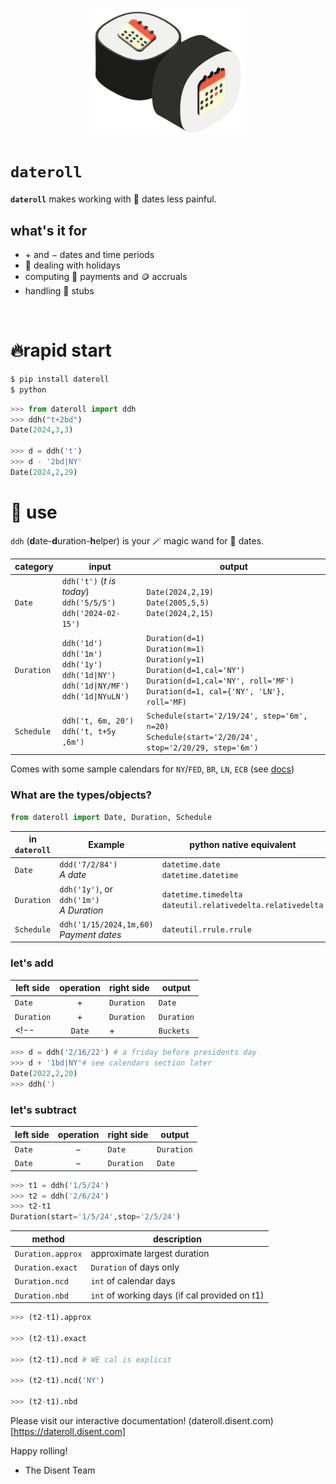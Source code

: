 <p align="center">
  <img src="logo.png" style="width:250px"/>
</p>

# `dateroll`
**`dateroll`** makes working with 📅 dates less painful.
<br />


## what's it for
- $+$ and $-$ dates and time periods
- 🎉 dealing with holidays
- computing 💸 payments and 🪙 accruals
- handling 🎫 stubs

<br />

# 🔥rapid start

```bash
$ pip install dateroll
$ python
```

```python
>>> from dateroll import ddh
>>> ddh("t+2bd")
Date(2024,3,3)

>>> d = ddh('t')
>>> d - '2bd|NY'
Date(2024,2,29)

```

# 🚀 use

`ddh` (**d**ate-**d**uration-**h**elper) is your 🪄 magic wand for 📅 dates.


|category|input|output|
|-|-|-|
`Date`|`ddh('t')` (*t is today*)<br>`ddh('5/5/5')`<br>`ddh('2024-02-15')`|`Date(2024,2,19)`<br>`Date(2005,5,5)`<br>`Date(2024,2,15)` 
`Duration`|`ddh('1d')`<br>`ddh('1m')`<br>`ddh('1y')`<br>`ddh('1d\|NY')`<br>`ddh('1d\|NY/MF')`<br>`ddh('1d\|NYuLN')`|`Duration(d=1)`<br>`Duration(m=1)`<br>`Duration(y=1)`<br>`Duration(d=1,cal='NY')`<br>`Duration(d=1,cal='NY', roll='MF')`<br>`Duration(d=1, cal={'NY', 'LN'}, roll='MF)`
`Schedule`|`ddh('t, 6m, 20')`<br>`ddh('t, t+5y ,6m')`|`Schedule(start='2/19/24', step='6m', n=20)`<br>`Schedule(start='2/20/24', stop='2/20/29, step='6m')`

Comes with some sample calendars for `NY`/`FED`, `BR`, `LN`, `ECB` (see [docs](docs.html))

<!-- `Schedule`|`ddh('t, 6m, 20')`<br>`ddh('t, t+5y ,6m')`<br>`ddh('1/15/24,3/30/24,1m)`|`Schedule(start='2/19/24', step='6m', n=20)`<br>`Schedule(start='2/20/24', stop='2/20/29, step='6m')`<br>`Schedule(start='1/15/24', stop='3/30/24, step='1m',stub=']')` -->
<!-- mix/match|`ddh('t') + ddh('3m')*4`|`Schedule(start='2/20/24',per='3m',n=4)` -->
<!-- `Buckets`|`ddh('1m,3m,6m')`<br>`ddh('1y')*5`|`Buckets(l=['1m','3m','6m'])`<br>`Buckets(per='1y',n=5)`
`Schedule`|`ddh('t,t+1y,1m')`<br>`ddh('t')+ddh('1m')*60`|`Schedule(start='t', stop='t+1y, step='1m')`<br>`Schedule(start='t', step='1m', n=60)` -->
<!-- weekly for first 3ms, monthly for next 6, yearly for next 5 -->


### What are the types/objects?
```python
from dateroll import Date, Duration, Schedule
```

in `dateroll`       |Example|python native equivalent|
|-                  |-|-|
|`Date`             |`ddd('7/2/84')`<br>*A date*|`datetime.date`<br>`datetime.datetime`
|`Duration`         |`ddh('1y')`, or `ddh('1m')`<br>*A Duration*|`datetime.timedelta`<br>`dateutil.relativedelta.relativedelta`
|`Schedule`         |`ddh('1/15/2024,1m,60)`<br>*Payment dates*|`dateutil.rrule.rrule`

<!-- |`Buckets`          |`['1m','3m','6m','1y']`<br>*Cash flow pillars*|n/a -->


### let's add

|left side|operation|right side|output
|-|:-:|-|-|
|`Date`|$+$|`Duration`|`Date`
|`Duration`|$+$|`Duration`|`Duration`
<!-- |`Date`|$+$|`Buckets`|`Dates` -->

```python
>>> d = ddh('2/16/22') # a friday before presidents day
>>> d + '1bd|NY'# see calendars section later
Date(2022,2,20)
>>> ddh(')
```

### let's subtract

|left side|operation|right side|output
|-|:-:|-|-|
|`Date`|$-$|`Date`|`Duration`
|`Date`|$-$|`Duration`|`Date`

```python
>>> t1 = ddh('1/5/24')
>>> t2 = ddh('2/6/24')
>>> t2-t1
Duration(start='1/5/24',stop='2/5/24')
```
|method|description|
|-|-|
`Duration.approx`|approximate largest duration|
`Duration.exact`|`Duration` of days only
`Duration.ncd`| `int` of calendar days
`Duration.nbd`| `int` of working days (if cal provided on t1)

```python
>>> (t2-t1).approx

>>> (t2-t1).exact

>>> (t2-t1).ncd # WE cal is explicit

>>> (t2-t1).ncd('NY')

>>> (t2-t1).nbd

```

Please visit our interactive documentation! (dateroll.disent.com)[https://dateroll.disent.com]

Happy rolling! 

- The Disent Team
